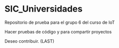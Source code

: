 # SIC_Universidades

Repositorio de prueba para el grupo 6 del curso de IoT

Hacer pruebas de código y para compartir proyectos

Deseo contribuir. (LAST)
